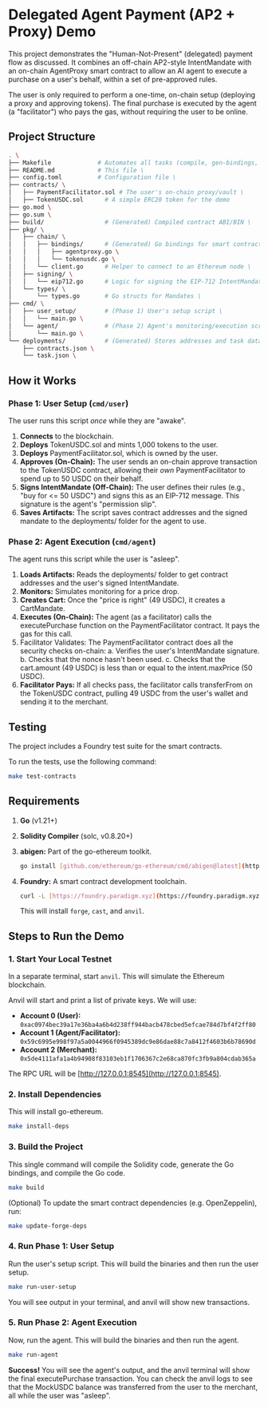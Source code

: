 # Delegated Agent Payment (AP2 + Proxy) Demo

This project demonstrates the "Human-Not-Present" (delegated) payment flow as discussed. It combines an off-chain AP2-style IntentMandate with an on-chain AgentProxy smart contract to allow an AI agent to execute a purchase on a user's behalf, within a set of pre-approved rules.

The user is only required to perform a one-time, on-chain setup (deploying a proxy and approving tokens). The final purchase is executed by the agent (a "facilitator") who pays the gas, without requiring the user to be online.

## Project Structure

```bash
. \
├── Makefile             # Automates all tasks (compile, gen-bindings, run) \
├── README.md            # This file \
├── config.toml          # Configuration file \
├── contracts/ \
│   ├── PaymentFacilitator.sol # The user's on-chain proxy/vault \
│   ├── TokenUSDC.sol      # A simple ERC20 token for the demo
├── go.mod \
├── go.sum \
├── build/                 # (Generated) Compiled contract ABI/BIN \
├── pkg/ \
│   ├── chain/ \
│   │   ├── bindings/      # (Generated) Go bindings for smart contracts \
│   │   │   ├── agentproxy.go \
│   │   │   └── tokenusdc.go \
│   │   └── client.go      # Helper to connect to an Ethereum node \
│   ├── signing/ \
│   │   └── eip712.go      # Logic for signing the EIP-712 IntentMandate \
│   └── types/ \
│       └── types.go       # Go structs for Mandates \
├── cmd/ \
│   ├── user_setup/        # (Phase 1) User's setup script \
│   │   └── main.go \
│   └── agent/             # (Phase 2) Agent's monitoring/execution script \
│       └── main.go \
└── deployments/           # (Generated) Stores addresses and task data \
    ├── contracts.json \
    └── task.json \
```

## How it Works

### Phase 1: User Setup (`cmd/user`)

The user runs this script *once* while they are "awake".

1. **Connects** to the blockchain.
2. **Deploys** TokenUSDC.sol and mints 1,000 tokens to the user.
3. **Deploys** PaymentFacilitator.sol, which is owned by the user.
4. **Approves (On-Chain):** The user sends an on-chain approve transaction to the TokenUSDC contract, allowing their *own* PaymentFacilitator to spend up to 50 USDC on their behalf.
5. **Signs IntentMandate (Off-Chain):** The user defines their rules (e.g., "buy for &lt;= 50 USDC") and signs this as an EIP-712 message. This signature is the agent's "permission slip".
6. **Saves Artifacts:** The script saves contract addresses and the signed mandate to the deployments/ folder for the agent to use.

### Phase 2: Agent Execution (`cmd/agent`)

The agent runs this script while the user is "asleep".

1. **Loads Artifacts:** Reads the deployments/ folder to get contract addresses and the user's signed IntentMandate.
2. **Monitors:** Simulates monitoring for a price drop.
3. **Creates Cart:** Once the "price is right" (49 USDC), it creates a CartMandate.
4. **Executes (On-Chain):** The agent (as a facilitator) calls the executePurchase function on the PaymentFacilitator contract. It pays the gas for this call.
5. Facilitator Validates: The PaymentFacilitator contract does all the security checks on-chain:
   a. Verifies the user's IntentMandate signature.
   b. Checks that the nonce hasn't been used.
   c. Checks that the cart.amount (49 USDC) is less than or equal to the intent.maxPrice (50 USDC).
6. **Facilitator Pays:** If all checks pass, the facilitator calls transferFrom on the TokenUSDC contract, pulling 49 USDC from the user's wallet and sending it to the merchant.

## Testing

The project includes a Foundry test suite for the smart contracts.

To run the tests, use the following command:

```bash
make test-contracts
```

## Requirements

1. **Go** (v1.21+)
2. **Solidity Compiler** (solc, v0.8.20+)
3. **abigen:** Part of the go-ethereum toolkit.

   ```bash
   go install [github.com/ethereum/go-ethereum/cmd/abigen@latest](https://github.com/ethereum/go-ethereum/cmd/abigen@latest)
   ```

4. **Foundry:** A smart contract development toolchain.

   ```bash
   curl -L [https://foundry.paradigm.xyz](https://foundry.paradigm.xyz) | bash foundryup
   ```

   This will install `forge`, `cast`, and `anvil`.

## Steps to Run the Demo

### 1. Start Your Local Testnet

In a separate terminal, start `anvil`. This will simulate the Ethereum blockchain.

Anvil will start and print a list of private keys. We will use:

* **Account 0 (User):** `0xac0974bec39a17e36ba4a6b4d238ff944bacb478cbed5efcae784d7bf4f2ff80`
* **Account 1 (Agent/Facilitator):** `0x59c6995e998f97a5a0044966f0945389dc9e86dae88c7a8412f4603b6b78690d`
* **Account 2 (Merchant):** `0x5de4111afa1a4b94908f83103eb1f1706367c2e68ca870fc3fb9a804cdab365a`

The RPC URL will be [http://127.0.0.1:8545](http://127.0.0.1:8545).

### 2. Install Dependencies

This will install go-ethereum.

```bash
make install-deps
```

### 3. Build the Project

This single command will compile the Solidity code, generate the Go bindings, and compile the Go code.

```bash
make build
```

(Optional) To update the smart contract dependencies (e.g. OpenZeppelin), run:
```bash
make update-forge-deps
```

### 4. Run Phase 1: User Setup

Run the user's setup script. This will build the binaries and then run the user setup.

```bash
make run-user-setup
```

You will see output in your terminal, and anvil will show new transactions.

### 5. Run Phase 2: Agent Execution

Now, run the agent. This will build the binaries and then run the agent.

```bash
make run-agent
```

**Success!** You will see the agent's output, and the anvil terminal will show the final executePurchase transaction. You can check the anvil logs to see that the MockUSDC balance was transferred from the user to the merchant, all while the user was "asleep".
